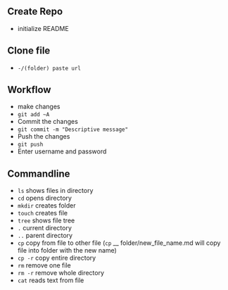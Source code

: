 ## Create Repo
- initialize README

## Clone file
- `-/(folder) paste url`

## Workflow
- make changes
- `git add ~A`
- Commit the changes
- `git commit -m "Descriptive message"`
- Push the changes
- `git push`
- Enter username and password

## Commandline
- `ls` shows files in directory
- `cd` opens directory
- `mkdir` creates folder
- `touch` creates file
- `tree` shows file tree
- `.` current directory
- `..` parent directory
- `cp` copy from file to other file (`cp` __ folder/new_file_name.md will copy file into folder with the new name)
- `cp -r` copy entire directory
- `rm` remove one file
- `rm -r` remove whole directory
- `cat` reads text from file